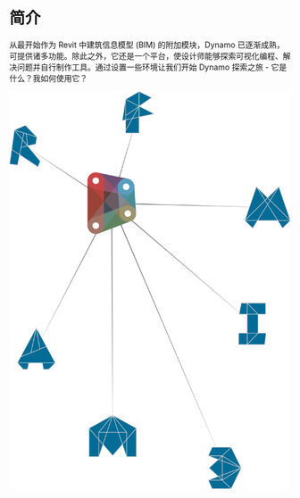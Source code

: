 

# 简介

从最开始作为 Revit 中建筑信息模型 (BIM) 的附加模块，Dynamo 已逐渐成熟，可提供诸多功能。除此之外，它还是一个平台，使设计师能够探索可视化编程、解决问题并自行制作工具。通过设置一些环境让我们开始 Dynamo 探索之旅 - 它是什么？我如何使用它？

![Dynamo Ecosystem](images/1/1-cover.jpg)

